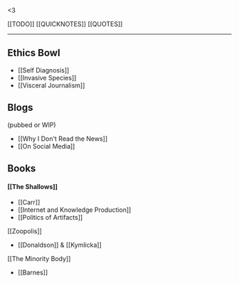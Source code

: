 <3

[[TODO]]
[[QUICKNOTES]]
[[QUOTES]]

---
## Ethics Bowl
- [[Self Diagnosis]]
- [[Invasive Species]]
- [[Visceral Journalism]]
## Blogs
(pubbed or WIP)
- [[Why I Don't Read the News]]
- [[On Social Media]]

## Books
#### [[The Shallows]]
- [[Carr]]
- [[Internet and Knowledge Production]]
- [[Politics of Artifacts]]

[[Zoopolis]]
- [[Donaldson]] & [[Kymlicka]]

[[The Minority Body]]
- [[Barnes]]


